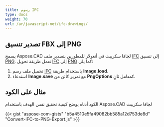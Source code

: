 ```yaml
---
title: رسوم IFC
type: docs
weight: 70
url: /ar/javascript-net/ifc-drawings/
---
```


## **تصدير تنسيق FBX إلى PNG**

يسمح Aspose.CAD لجافا سكريبت في أنغولار للمطورين بتصدير ملف [IFC](https://docs.fileformat.com/cad/ifc/) إلى تنسيق [PNG](https://docs.fileformat.com/image/png/).
تعمل طريقة تحويل [IFC](https://docs.fileformat.com/cad/ifc/) إلى [PNG](https://docs.fileformat.com/image/png/) كما يلي:

1. تحميل ملف رسم [IFC](https://docs.fileformat.com/cad/ifc/) باستخدام طريقة **Image.load**.
1. استدعاء **Image.save** مع تمرير كائن من **PngOptions** كمعامل ثانٍ.

## مثال على الكود

الكود أدناه يوضح كيفية تحقيق نفس الهدف باستخدام Aspose.CAD لجافا سكريبت

{{< gist "aspose-com-gists" "b5a4510e5fa49082bb585a12d753de8d" "Convert-IFC-to-PNG-Export.js" >}}
